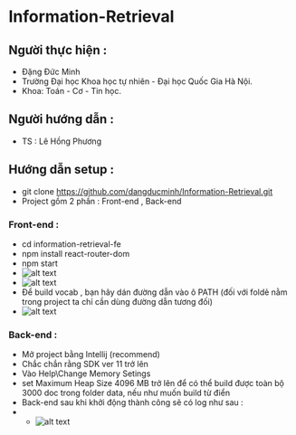 # Information-Retrieval
## Người thực hiện :
- Đặng Đức Minh 
- Trường Đại học Khoa học tự nhiên - Đại học Quốc Gia Hà Nội.
- Khoa: Toán - Cơ - Tin học.
## Người hướng dẫn :
- TS : Lê Hồng Phương
## Hướng dẫn setup : 
- git clone https://github.com/dangducminh/Information-Retrieval.git
- Project gồm 2 phần : Front-end , Back-end
### Front-end :
- cd information-retrieval-fe
- npm install react-router-dom
- npm start
- ![alt text](https://user-images.githubusercontent.com/85719218/236600175-b1c12343-f5dc-40c7-b0c8-caa5b1ba263f.png)
- ![alt text](https://user-images.githubusercontent.com/85719218/236600178-e8a5d84d-2567-4089-a309-3522069a0970.png)
- Để build vocab , bạn hãy dán đường dẫn vào ô PATH (đối với foldẻ nằm trong project ta chỉ cần dùng đường dẫn tương đối)
- ![alt text](https://user-images.githubusercontent.com/85719218/236600177-4810c5b1-0c1c-4947-97e2-da5d81ce7826.png)
### Back-end :
- Mở project bằng Intellij (recommend)
- Chắc chắn rằng SDK ver 11 trở lên 
- Vào Help\Change Memory Setings 
- set Maximum Heap Size 4096 MB trở lên để có thể build được toàn bộ 3000 doc trong folder data, nếu như muốn build từ điển
- Back-end sau khi khởi động thành công sẽ có log như sau : 
- - ![alt text](https://user-images.githubusercontent.com/85719218/236600180-2e91f597-a1f3-4073-a745-ea534c1d26c2.png)
